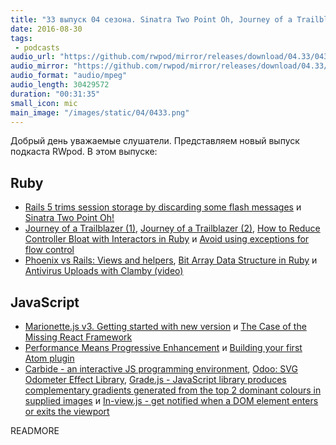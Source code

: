 ```yaml
---
title: "33 выпуск 04 сезона. Sinatra Two Point Oh, Journey of a Trailblazer, Marionette.js v3, Carbide, Odoo, In-view.js и прочее"
date: 2016-08-30
tags:
 - podcasts
audio_url: "https://github.com/rwpod/mirror/releases/download/04.33/0433.mp3"
audio_mirror: "https://github.com/rwpod/mirror/releases/download/04.33/0433.mp3"
audio_format: "audio/mpeg"
audio_length: 30429572
duration: "00:31:35"
small_icon: mic
main_image: "/images/static/04/0433.png"
---
```


Добрый день уважаемые слушатели. Представляем новый выпуск подкаста RWpod. В этом выпуске:

## Ruby

 - [Rails 5 trims session storage by discarding some flash messages](http://blog.bigbinary.com/2016/08/23/rails-5-trims-session-storage-by-discarding-some-flash-messages.html) и [Sinatra Two Point Oh!](http://zzak.io/log/2016-08-22-sinatra-two-point-oh.html)
 - [Journey of a Trailblazer (1)](http://www.norydev.com/writing/journey-of-a-trailblazer-part-1), [Journey of a Trailblazer (2)](http://www.norydev.com/writing/journey-of-a-trailblazer-part-2), [How to Reduce Controller Bloat with Interactors in Ruby](https://semaphoreci.com/community/tutorials/how-to-reduce-controller-bloat-with-interactors-in-ruby) и [Avoid using exceptions for flow control](http://jaszczurowski.com/avoid-using-exceptions-for-flow-control/)
 - [Phoenix vs Rails: Views and helpers](http://cloudless.studio/articles/25-phoenix-vs-rails-views-and-helpers), [Bit Array Data Structure in Ruby](http://nithinbekal.com/posts/bit-arrays-ruby/) и [Antivirus Uploads with Clamby (video)](https://www.driftingruby.com/episodes/antivirus-uploads-with-clamby)

## JavaScript

 - [Marionette.js v3. Getting started with new version](http://blog.marionettejs.com/2016/08/23/marionette-v3/index.html) и [The Case of the Missing React Framework](https://medium.com/@gammons/the-case-of-the-missing-react-framework-ab45c4e71b91)
 - [Performance Means Progressive Enhancement](http://codepen.io/tigt/post/performance-means-progressive-enhancement) и [Building your first Atom plugin](https://github.com/blog/2231-building-your-first-atom-plugin)
 - [Carbide - an interactive JS programming environment](http://alpha.trycarbide.com/), [Odoo: SVG Odometer Effect Library](https://github.com/coderitual/odoo), [Grade.js - JavaScript library produces complementary gradients generated from the top 2 dominant colours in supplied images](http://benhowdle.im/grade/) и [In-view.js - get notified when a DOM element enters or exits the viewport](https://camwiegert.github.io/in-view/)


READMORE

